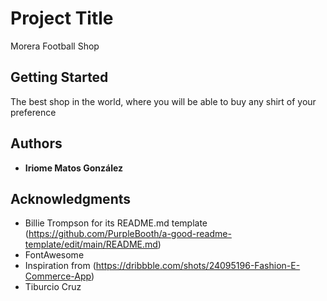 # Project Title

Morera Football Shop

## Getting Started

The best shop in the world, where you will be able to buy any shirt of your preference

## Authors

  - **Iriome Matos González**

## Acknowledgments

  - Billie Trompson for its README.md template (https://github.com/PurpleBooth/a-good-readme-template/edit/main/README.md)
  - FontAwesome
  - Inspiration from (https://dribbble.com/shots/24095196-Fashion-E-Commerce-App)
  - Tiburcio Cruz
